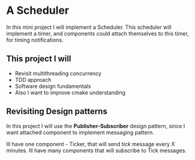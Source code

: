 # A Scheduler

In this mini project I will implement a Scheduler.
This scheduler will implement a timer, and components could attach themselves to this timer, for timing notifications.

## This project I will

* Revisit multithreading concurrency
* TDD approach
* Software design fundamentals
* Also I want to improve cmake understanding

## Revisiting Design patterns

In this project I will use the **Publisher-Subscriber** design pattern, since I want attached component to implement messaging pattern.

Ill have one component - Ticker, that will send *tick* message every X minutes.
Ill have many components that will subscribe to Tick messages.
